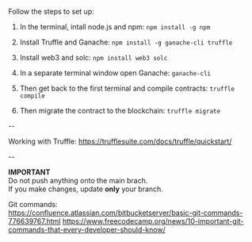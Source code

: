 Follow the steps to set up:

1. In the terminal, intall node.js and npm: ```npm install -g npm```

2. Install Truffle and Ganache: ```npm install -g ganache-cli truffle```

3. Install web3 and solc: ```npm install web3 solc```

4. In a separate terminal window open Ganache: ```ganache-cli```

5. Then get back to the first terminal and compile contracts: ```truffle compile``` 

6. Then migrate the contract to the blockchain: ```truffle migrate``` 

--

Working with Truffle: https://trufflesuite.com/docs/truffle/quickstart/

-- 

**IMPORTANT**  
Do not push anything onto the main brach.  
If you make changes, update **only** your branch.  

Git commands:  
https://confluence.atlassian.com/bitbucketserver/basic-git-commands-776639767.html
https://www.freecodecamp.org/news/10-important-git-commands-that-every-developer-should-know/
